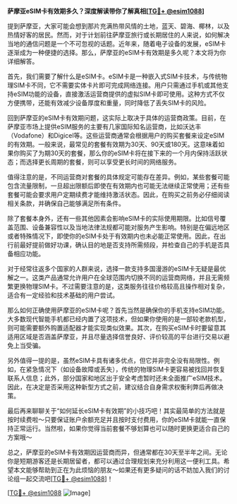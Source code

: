 **萨摩亚eSIM卡有效期多久？深度解读带你了解真相[[TG💪+ @esim1088](https://t.me/s/esim1088)]**

提到萨摩亚，大家可能会想到那片充满热带风情的土地，蓝天、碧海、椰林，以及热情好客的居民。然而，对于计划前往萨摩亚旅行或长期居住的人来说，如何解决当地的通信问题是一个不可忽视的话题。近年来，随着电子设备的发展，eSIM卡逐渐成为一种便捷的选择。那么，萨摩亚的eSIM卡有效期是多久呢？本文将为你详细解答。

首先，我们需要了解什么是eSIM卡。eSIM卡是一种嵌入式SIM卡技术，与传统物理SIM卡不同，它不需要实体卡片即可完成网络连接。用户只需通过手机或其他支持eSIM功能的设备，直接激活运营商提供的虚拟SIM卡即可使用。这种方式不仅方便携带，还能有效减少设备厚度和重量，同时降低了丢失SIM卡的风险。

回到萨摩亚的eSIM卡有效期问题，这实际上取决于具体的运营商政策。目前，在萨摩亚市场上提供eSIM服务的主要有几家国际知名运营商，比如沃达丰（Vodafone）和Digicel等。这些运营商通常会根据用户的购买套餐来设定eSIM的有效期。一般来说，最常见的套餐有效期为30天、90天或180天。这意味着如果你购买了为期30天的套餐，那么你的eSIM卡将在接下来的一个月内保持活跃状态；而选择更长周期的套餐，则可以享受更长时间的网络服务。

值得注意的是，不同运营商对套餐的具体规定可能存在差异。例如，某些套餐可能包含流量限制，一旦超出限额后即使在有效期内也可能无法继续正常使用；还有些套餐可能会要求用户定期续费才能维持激活状态。因此，在购买之前务必仔细阅读相关条款，并确保自己能够满足所有条件。

除了套餐本身外，还有一些其他因素会影响eSIM卡的实际使用期限。比如信号覆盖范围、设备兼容性以及当地法律法规都可能对服务产生影响。特别是在偏远地区或者特殊情况下，即使你的eSIM卡处于有效期内也未必能正常使用。因此，在出行前最好提前做好功课，确认目的地是否支持所需频段，并检查自己的手机是否具备相应功能。

对于经常往返多个国家的人群来说，选择一款支持多国漫游的eSIM卡无疑是最优解之一。这类产品通常允许用户在全球范围内切换不同的运营商网络，并且无需频繁更换物理SIM卡。不过需要注意的是，这类服务往往价格较高且操作相对复杂，适合有一定经验和技术基础的用户尝试。

那么如何正确使用萨摩亚的eSIM卡呢？首先当然是确保你的手机支持eSIM功能。大多数现代智能手机都已经内置了这项技术，但如果你使用的是一部较老款机型，则可能需要额外购置适配器才能实现类似效果。其次，在购买eSIM卡时要留意其适用区域是否涵盖萨摩亚，并且尽量选择信誉良好、评价较高的平台进行交易以避免上当受骗。

另外值得一提的是，虽然eSIM卡具有诸多优点，但它并非完全没有局限性。例如，在紧急情况下（如设备故障或丢失），传统的物理SIM卡更容易被找回并恢复联系人信息；此外，部分国家和地区出于安全考虑暂时还未全面推广eSIM技术。因此，在决定是否采用这种新型方式之前，建议结合自身需求权衡利弊后再做决策。

最后再来聊聊关于“如何延长eSIM卡有效期”的小技巧吧！其实最简单的方法就是按时续费啦～只要保证账户余额充足并且按时支付费用，你的eSIM卡就能一直保持正常运行。当然啦，如果你觉得当前套餐不够划算也可以随时更换更适合自己的方案哦～

总之，萨摩亚的eSIM卡有效期因运营商而异，但通常都在30天至半年之间。无论你是短期游客还是长期居留者，都可以通过合理规划来充分利用这一便利工具。希望本文能够帮助到正在为此烦恼的朋友～如果还有更多疑问的话不妨加入我们的讨论组一起交流吧[[TG💪+ @esim1088](https://t.me/s/esim1088)]！

[[TG💪+ @esim1088](https://t.me/s/esim1088) ![Image](https://i.postimg.cc/4NQfJmqS/Snipaste-2025-05-13-00-14-12.png)]